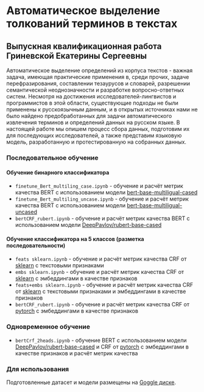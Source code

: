 # Автоматическое выделение толкований терминов в текстах
## Выпускная квалификационная работа Гриневской Екатерины Сергеевны

Автоматическое выделение определений из корпуса текстов - важная задача, имеющая практические применения в, среди прочих, задаче перефразирования, составлении тезаурусов и словарей, разрешении семантической неоднозначности и разработке вопросно-ответных систем. Несмотря на достижения исследователей-лингвистов и программистов в этой области, существующие подходы не были применены к русскоязычным данным, и в открытых источниках нами не было найдено предобработанных для задачи автоматического извлечения терминов и определений данных на русском языке. В настоящей работе мы опишем процесс сбора данных, подготовим их для последующих исследователей, а также представим языковую модель, разработанную и протестированную на собранных данных. 

### Последовательное обучение
#### Обучение бинарного классификатора
- `finetune_Bert_multiling_case.ipynb` - обучение и расчёт метрик качества BERT c использованием модели [bert-base-multiligual-cased](https://huggingface.co/bert-base-multilingual-cased)
- `finetune_Bert_multiling_uncase.ipynb` - обучение и расчёт метрик качества BERT c использованием модели [bert-base-multiligual-uncased](https://huggingface.co/bert-base-multilingual-uncased)
- `bertCRF_rubert.ipynb` - обучение и расчёт метрик качества BERT c использованием модели [DeepPavlov/rubert-base-cased](https://huggingface.co/DeepPavlov/rubert-base-cased)
#### Обучение классификатора на 5 классов (разметка последовательности)
- `feats sklearn.ipynb` - обучение и расчёт метрик качества CRF от [sklearn](https://scikit-learn.org/) с текстовыми признаками
- `embs sklearn.ipynb` - обучение и расчёт метрик качества CRF от [sklearn](https://scikit-learn.org/) с эмбеддингами в качестве признаков
- `feats+embs sklearn.ipynb` - обучение и расчёт метрик качества CRF от [sklearn](https://scikit-learn.org/) с текстовыми признаками и эмбеддингами в качестве признаков
- `bertCRF_rubert.ipynb` - обучение и расчёт метрик качества CRF от [pytorch](https://pytorch-crf.readthedocs.io/en/stable/) с эмбеддингами в качестве признаков

### Одновременное обучение

- `bertCrf_2heads.ipynb` - обучение BERT c использованием модели [DeepPavlov/rubert-base-cased](https://huggingface.co/DeepPavlov/rubert-base-cased) и CRF от [pytorch](https://pytorch-crf.readthedocs.io/en/stable/) с эмбеддингами в качестве признаков и расчёт метрик качества

### Для использования

Подготовленные датасет и модели размещены на [Goggle диске](https://drive.google.com/drive/folders/1sWzzMMwWCCDXkGBA4eDm4DNnKhk0C_Wb).
